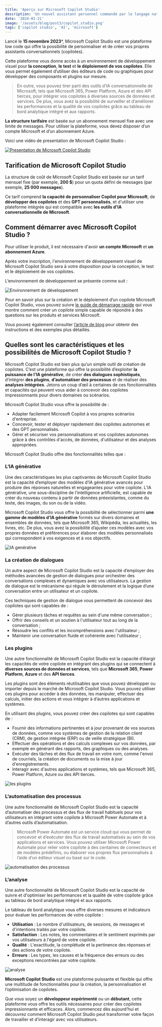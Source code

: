 ```yaml
---
title: 'Aperçu sur Microsoft Copilot Studio'
description: 'Un nouvel assistant personnel commandé par le langage naturel'
date: '2024-01-21'
image: '/assets/blog/post3/copilot_studio.png'
tags: ['copilot studio', 'AI', 'microsoft']
---
```


Lancé le **15 novembre 2023***, Microsoft Copilot Studio est une plateforme low code qui offre la possibilité de personnaliser et de créer vos propres assistants conversationnels (copilotes).

Cette plateforme vous donne accès à un environnement de développement visuel pour **la conception**, **le test** et **le déploiement de vos copilotes**. Elle vous permet également d’utiliser des éditeurs de code ou graphiques pour développer des composants et plugins sur mesure.

> En outre, vous pouvez tirer parti des outils d’IA conversationnelle de Microsoft, tels que Microsoft 365, Power Platform, Azure et des API tierces, pour intégrer vos copilotes à diverses sources de données et services. De plus, vous avez la possibilité de surveiller et d’améliorer les performances et la qualité de vos copilotes grâce au tableau de bord analytique intégré et aux rapports.

**La structure tarifaire** est basée sur un abonnement mensuel fixe avec une limite de messages. Pour utiliser la plateforme, vous devez disposer d’un compte Microsoft et d’un abonnement Azure.

Voici une vidéo de presentation de Microsoft Copilot Studio :

[![Presentation de Microsoft Copilot Studio](https://img-prod-cms-rt-microsoft-com.akamaized.net/cms/api/am/imageFileData/RW1f2AN?ver=8158)](https://www.microsoft.com/en-us/videoplayer/embed/RW1eXkL "Microsoft Copilot Studio")

## Tarification de Microsoft Copilot Studio

La structure de coût de Microsoft Copilot Studio est basée sur un tarif mensuel fixe (par exemple, **200 $**) pour un quota défini de messages (par exemple, **25 000 messages**). 

Ce tarif comprend **la capacité de personnaliser Copilot pour Microsoft**, de **développer des copilotes** et des **GPT personnalisés**, et d'utiliser une plateforme intégrée qui est compatible avec **les outils d'IA conversationnelle de Microsoft**.

## Comment démarrer avec Microsoft Copilot Studio ?

Pour utiliser le produit, il est nécessaire d'avoir **un compte Microsoft** et **un abonnement Azure**.

Après votre inscription, l'environnement de développement visuel de Microsoft Copilot Studio sera à votre disposition pour la conception, le test et le déploiement de vos copilotes.

L’environnement de développement se présente comme suit :

![Environnement de développement](./../assets/blog/post3/image1.webp "Environnement de développement")


Pour en savoir plus sur la création et le déploiement d’un copilote Microsoft Copilot Studio, vous pouvez suivre [le guide de démarrage rapide](https://learn.microsoft.com/en-us/microsoft-copilot-studio/fundamentals-get-started?tabs=web) qui vous montre comment créer un copilote simple capable de répondre à des questions sur les produits et services Microsoft.

Vous pouvez également consulter [l’article de blog](https://www.microsoft.com/en-us/microsoft-365/blog/2023/11/15/announcing-microsoft-copilot-studio-customize-copilot-for-microsoft-365-and-build-your-own-standalone-copilots/) pour obtenir des instructions et des exemples plus détaillés.

## Quelles sont les caractéristiques et les possibilités de Microsoft Copilot Studio ?

Microsoft Copilot Studio est bien plus qu’un simple outil de création de copilotes. C’est une plateforme qui offre la possibilité d’exploiter **la puissance de l’IA générative**, de créer **des dialogues sophistiqués**, d’intégrer **des plugins**, **d’automatiser des processus** et de réaliser des **analyses intégrées**. Jetons un coup d’œil à certaines de ces fonctionnalités et capacités qui peuvent vous aider à concevoir des copilotes impressionnants pour divers domaines ou scénarios.

Microsoft Copilot Studio vous offre la possibilité de :

* Adapter facilement Microsoft Copilot à vos propres scénarios d'entreprise.
* Concevoir, tester et déployer rapidement des copilotes autonomes et des GPT personnalisés.
* Gérer et sécuriser vos personnalisations et vos copilotes autonomes grâce à des contrôles d'accès, de données, d'utilisateur et des analyses appropriées.

Microsoft Copilot Studio offre des fonctionnalités telles que :

### L‘IA générative

Une des caractéristiques les plus captivantes de Microsoft Copilot Studio est la capacité d’employer des modèles d’IA générative avancés pour produire des réponses naturelles et engageantes pour votre copilote. L’IA générative, une sous-discipline de l’intelligence artificielle, est capable de créer du nouveau contenu à partir de données préexistantes, comme du texte, des images, du son ou de la vidéo.

Microsoft Copilot Studio vous offre la possibilité de sélectionner parmi **une gamme de modèles d’IA générative** formés sur divers domaines et ensembles de données, tels que Microsoft 365, Wikipédia, les actualités, les livres, etc. De plus, vous avez la possibilité d’ajuster ces modèles avec vos propres données et préférences pour élaborer des modèles personnalisés qui correspondent à vos exigences et à vos objectifs.

![IA genérative](./../assets/blog/post3/image2.webp "IA genérative")

### La création de dialogues

Un autre aspect de Microsoft Copilot Studio est la capacité d’employer des méthodes avancées de gestion de dialogues pour orchestrer des conversations complexes et dynamiques avec vos utilisateurs. La gestion de dialogue est le mécanisme qui régule le déroulement et la logique d’une conversation entre un utilisateur et un copilote.

Ces techniques de gestion de dialogue vous permettent de concevoir des copilotes qui sont capables de :

* Gérer plusieurs tâches et requêtes au sein d'une même conversation ;
* Offrir des conseils et un soutien à l'utilisateur tout au long de la conversation ;
* Résoudre les conflits et les incompréhensions avec l'utilisateur ;
* Maintenir une conversation fluide et cohérente avec l'utilisateur ;

### Les plugins

Une autre fonctionnalité de Microsoft Copilot Studio est la capacité d’élargir les capacités de votre copilote en intégrant des plugins qui se connectent à **diverses sources de données et services**, tels que **Microsoft 365**, **Power Platform**, **Azure** et des **API tierces**.

Les plugins sont des éléments réutilisables que vous pouvez développer ou importer depuis le marché de Microsoft Copilot Studio. Vous pouvez utiliser ces plugins pour accéder à des données, les manipuler, effectuer des calculs, initier des actions et vous intégrer à d’autres applications et systèmes.

En utilisant des plugins, vous pouvez créer des copilotes qui sont capables de :

* Fournir des informations pertinentes et à jour provenant de vos sources de données, comme vos systèmes de gestion de la relation client (CRM), de gestion intégrée (ERP) ou de veille stratégique (BI).
* Effectuer des opérations et des calculs complexes sur vos données, par exemple en générant des rapports, des graphiques ou des analyses.
* Exécuter des tâches et des flux de travail en votre nom, comme l'envoi de courriels, la création de documents ou la mise à jour d'enregistrements.
* Interagir avec d'autres applications et systèmes, tels que Microsoft 365, Power Platform, Azure ou des API tierces.

![les plugins](./../assets/blog/post3/image3.webp "les plugins")

### L’automatisation des processus

Une autre fonctionnalité de Microsoft Copilot Studio est la capacité d’automatiser des processus et des flux de travail habituels pour vos utilisateurs en intégrant votre copilote à Microsoft Power Automate et à d’autres outils d’automatisation.

> Microsoft Power Automate est un service cloud qui vous permet de concevoir et d’exécuter des flux de travail automatisés au sein de vos applications et services. Vous pouvez utiliser Microsoft Power Automate pour relier votre copilote à des centaines de connecteurs et de modèles prédéfinis, ou élaborer vos propres flux personnalisés à l’aide d’un éditeur visuel ou basé sur le code.


![automatisation des processus](./../assets/blog/post3/image4.webp "automatisation des processus")

### L’analyse

Une autre fonctionnalité de Microsoft Copilot Studio est la capacité de suivre et d'optimiser les performances et la qualité de votre copilote grâce au tableau de bord analytique intégré et aux rapports.

Le tableau de bord analytique vous offre diverses mesures et indicateurs pour évaluer les performances de votre copilote :

* **Utilisation** : Le nombre d'utilisateurs, de sessions, de messages et d'intentions traités par votre copilote.
* **Satisfaction** : Les notes, les commentaires et le sentiment exprimés par vos utilisateurs à l'égard de votre copilote.
* **Qualité** : L'exactitude, la complétude et la pertinence des réponses et des actions de votre copilote.
* **Erreurs** : Les types, les causes et la fréquence des erreurs ou des exceptions rencontrées par votre copilote.

![analyse](./../assets/blog/post3/image5.webp "analyse")

**Microsoft Copilot Studio** est une plateforme puissante et flexible qui offre une multitude de fonctionnalités pour la création, la personnalisation et l’optimisation de copilotes.

Que vous soyez un **développeur expérimenté** ou un **débutant**, cette plateforme vous offre les outils nécessaires pour créer des copilotes impressionnants et efficaces. Alors, commencez dès aujourd’hui et découvrez comment Microsoft Copilot Studio peut transformer votre façon de travailler et d’interagir avec vos utilisateurs.